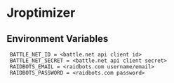 # Jroptimizer

## Environment Variables
```
 BATTLE_NET_ID = <battle.net api client id>
 BATTLE_NET_SECRET = <battle.net api client secret>
 RAIDBOTS_EMAIL = <raidbots.com username/email>
 RAIDBOTS_PASSWORD = <raidbots.com password>
```
